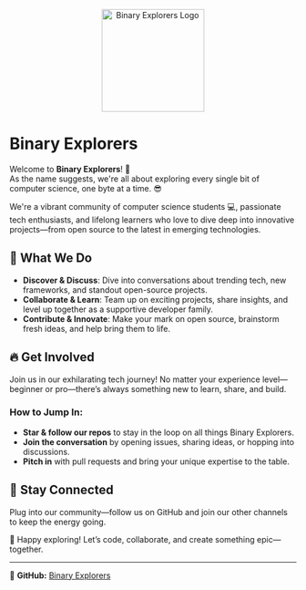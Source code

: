 <p align="center">
  <img src="https://your-website.com/path-to-logo.png" alt="Binary Explorers Logo" width="180">
</p>

# Binary Explorers

Welcome to **Binary Explorers**! 🚀  
As the name suggests, we're all about exploring every single bit of computer science, one byte at a time. 😎

We're a vibrant community of computer science students 💻, passionate tech enthusiasts, and lifelong learners who love to dive deep into innovative projects—from open source to the latest in emerging technologies.

## 🌟 What We Do
- **Discover & Discuss**: Dive into conversations about trending tech, new frameworks, and standout open-source projects.
- **Collaborate & Learn**: Team up on exciting projects, share insights, and level up together as a supportive developer family.
- **Contribute & Innovate**: Make your mark on open source, brainstorm fresh ideas, and help bring them to life.

## 🔥 Get Involved
Join us in our exhilarating tech journey! No matter your experience level—beginner or pro—there’s always something new to learn, share, and build.

### How to Jump In:
- **Star & follow our repos** to stay in the loop on all things Binary Explorers.
- **Join the conversation** by opening issues, sharing ideas, or hopping into discussions.
- **Pitch in** with pull requests and bring your unique expertise to the table.

## 📢 Stay Connected
Plug into our community—follow us on GitHub and join our other channels to keep the energy going.

🚀 Happy exploring! Let’s code, collaborate, and create something epic—together.

---

🔗 **GitHub:** [Binary Explorers](https://github.com/BinaryExplorers)
